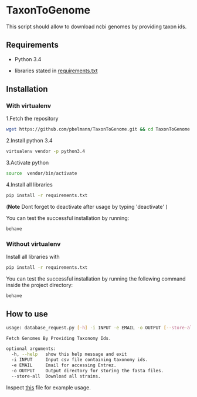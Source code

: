 # TaxonToGenome

This script should allow to download ncbi genomes by providing taxon ids.

## Requirements

* Python 3.4

* libraries stated in [requirements.txt](requirements.txt)

## Installation

### With virtualenv

1.Fetch the repository 

~~~Bash
wget https://github.com/pbelmann/TaxonToGenome.git && cd TaxonToGenome
~~~

2.Install python 3.4

~~~Bash
virtualenv vendor -p python3.4
~~~

3.Activate python

~~~BASH
source  vendor/bin/activate
~~~

4.Install all libraries

~~~BASH
pip install -r requirements.txt
~~~

(**Note** Dont forget to deactivate after usage by typing 'deactivate' )

You can test the successful installation by running:

~~~BASH
behave
~~~

### Without virtualenv

Install all libraries with

~~~BASH
pip install -r requirements.txt
~~~

You can test the successful installation by running the following command inside the project directory:

~~~BASH
behave
~~~


## How to use

~~~BASH
usage: database_request.py [-h] -i INPUT -e EMAIL -o OUTPUT [--store-all]

Fetch Genomes By Providing Taxonomy Ids.

optional arguments:
  -h, --help   show this help message and exit
  -i INPUT     Input csv file containing taxonomy ids.
  -e EMAIL     Email for accessing Entrez.
  -o OUTPUT    Output directory for storing the fasta files.
  --store-all  Download all strains.
~~~

Inspect [this](features/usage.feature) file for example usage.
